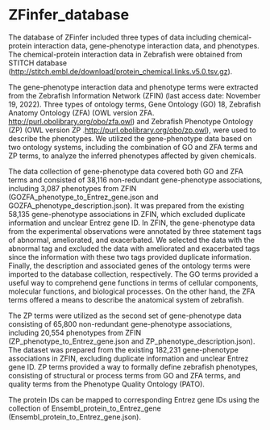 # ZFinfer_database

The database of ZFinfer included three types of data including chemical-protein interaction data, gene-phenotype interaction data, and phenotypes. The chemical-protein interaction data in Zebrafish were obtained from STITCH database (http://stitch.embl.de/download/protein_chemical.links.v5.0.tsv.gz).

The gene-phenotype interaction data and phenotype terms were extracted from the Zebrafish Information Network (ZFIN) (last access date: November 19, 2022). Three types of ontology terms, Gene Ontology (GO) 18, Zebrafish Anatomy Ontology (ZFA) (OWL version ZFA. http://purl.obolibrary.org/obo/zfa.owl) and Zebrafish Phenotype Ontology (ZP) (OWL version ZP .http://purl.obolibrary.org/obo/zp.owl), were used to describe the phenotypes. We utilized the gene-phenotype data based on two ontology systems, including the combination of GO and ZFA terms and ZP terms, to analyze the inferred phenotypes affected by given chemicals.

The data collection of gene-phenotype data covered both GO and ZFA terms and consisted of 38,116 non-redundant gene-phenotype associations, including 3,087 phenotypes from ZFIN (GOZFA_phenotype_to_Entrez_gene.json and GOZFA_phenotype_description.json). It was prepared from the existing 58,135 gene-phenotype associations in ZFIN, which excluded duplicate information and unclear Entrez gene ID. In ZFIN, the gene-phenotype data from the experimental observations were annotated by three statement tags of abnormal, ameliorated, and exacerbated. We selected the data with the abnormal tag and excluded the data with ameliorated and exacerbated tags since the information with these two tags provided duplicate information. Finally, the description and associated genes of the ontology terms were imported to the database collection, respectively. The GO terms provided a useful way to comprehend gene functions in terms of cellular components, molecular functions, and biological processes. On the other hand, the ZFA terms offered a means to describe the anatomical system of zebrafish.
 
The ZP terms were utilized as the second set of gene-phenotype data consisting of 65,800 non-redundant gene-phenotype associations, including 20,554 phenotypes from ZFIN (ZP_phenotype_to_Entrez_gene.json and ZP_phenotype_description.json). The dataset was prepared from the existing 182,231 gene-phenotype associations in ZFIN, excluding duplicate information and unclear Entrez gene ID. ZP terms provided a way to formally define zebrafish phenotypes, consisting of structural or process terms from GO and ZFA terms, and quality terms from the Phenotype Quality Ontology (PATO).

The protein IDs can be mapped to corresponding Entrez gene IDs using the collection of Ensembl_protein_to_Entrez_gene (Ensembl_protein_to_Entrez_gene.json).
